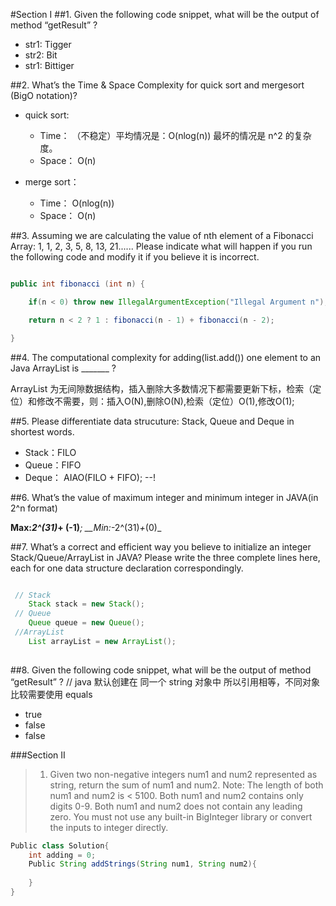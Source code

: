 #Section I
##1. Given the following code snippet, what will be the output of method “getResult” ?
- str1:  Tigger
- str2:  Bit
- str1:  Bittiger

##2. What’s the Time & Space Complexity for quick sort and mergesort (BigO notation)?
- quick sort:
	- Time：
		（不稳定）平均情况是：O(nlog(n)) 最坏的情况是 n^2 的复杂度。
	- Space：
		O(n)

- merge sort：
	- Time：
		O(nlog(n))
	- Space：
		O(n)

##3. Assuming we are calculating the value of nth element of a Fibonacci Array: 1, 1, 2, 3, 5, 8, 13, 21...... Please indicate what will happen if you run the following code and modify it if you believe it is incorrect.

```java

public int fibonacci (int n) {

	if(n < 0) throw new IllegalArgumentException("Illegal Argument n");

	return n < 2 ? 1 : fibonacci(n - 1) + fibonacci(n - 2);

}

```

##4. The computational complexity for adding(list.add()) one element to an Java ArrayList is _______ ? 	

ArrayList 为无间隙数据结构，插入删除大多数情况下都需要更新下标，检索（定位）和修改不需要，则：插入O(N),删除O(N),检索（定位）O(1),修改O(1);

##5. Please differentiate data strucuture: Stack, Queue and Deque in shortest words. 

- Stack：FILO  
- Queue：FIFO 
- Deque： AIAO(FILO + FIFO); --!

##6. What’s the value of maximum integer and minimum integer in JAVA(in 2^n format)
 
__Max:_2^(31)_+ (-1)___; __Min:_-2^(31)_+_(0)_

##7. What’s a correct and efficient way you believe to initialize an integer Stack/Queue/ArrayList in JAVA? Please write the three complete lines here, each for one data structure declaration correspondingly.
```java

 // Stack
    Stack stack = new Stack();
 // Queue
    Queue queue = new Queue();
 //ArrayList
    List arrayList = new ArrayList();
    
```

##8. Given the following code snippet, what will be the output of method “getResult” ?
// java 默认创建在 同一个 string 对象中 所以引用相等，不同对象比较需要使用 equals
- true
- false
- false

###Section II
> 1. Given two non-negative integers num1 and num2 represented as string, return the sum of num1 and num2.
Note:
The length of both num1 and num2 is < 5100.
Both num1 and num2 contains only digits 0-9.
Both num1 and num2 does not contain any leading zero.
You must not use any built-in BigInteger library or convert the inputs to integer directly.

```java
Public class Solution{
    int adding = 0;
	Public String addStrings(String num1, String num2){
        
    }
}

```